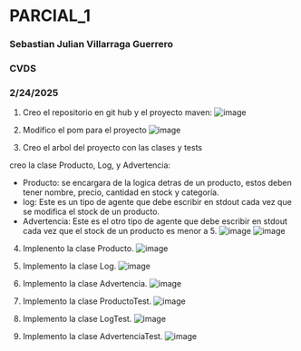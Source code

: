 # PARCIAL_1
### Sebastian Julian Villarraga Guerrero
### CVDS
### 2/24/2025

1. Creo el repositorio en git hub y el proyecto maven:
![image](https://github.com/user-attachments/assets/d660c3dd-4d63-456d-b001-3656c0d952be)

2. Modifico el pom para el proyecto
![image](https://github.com/user-attachments/assets/3b031735-bc50-4c52-b762-ea3773be6cd1)

3. Creo el arbol del proyecto con las clases y tests

creo la clase Producto, Log, y Advertencia: 
- Producto: se encargara de la logica detras de un producto, estos deben tener nombre, precio, cantidad en stock y categoría.
- log: Este es un tipo de agente que debe escribir en stdout cada vez que se modifica el stock de un producto.
- Advertencia: Este es el otro tipo de agente que debe escribir en stdout cada vez que el stock de un producto es menor a 5. 
![image](https://github.com/user-attachments/assets/657ea5a7-fb15-4e6d-ab1d-dabe60ed947f)
![image](https://github.com/user-attachments/assets/1ef5a650-4bbe-4999-93d0-c4b6d44e6852)

4. Implenento la clase Producto.
   ![image](https://github.com/user-attachments/assets/6e85193d-5fc6-41cb-8188-768e025da83e)

5. Implemento la clase Log.
   ![image](https://github.com/user-attachments/assets/f9733bde-e0da-42c3-a18b-e826401be3e2)

6. Implemento la clase Advertencia.
   ![image](https://github.com/user-attachments/assets/801af24c-c861-41ed-ab41-2a2d8b5ff18f)

7. Implemento la clase ProductoTest.
   ![image](https://github.com/user-attachments/assets/68b52363-7291-45f8-b10d-7c88a5a2c55c)

9. Implemento la clase LogTest.
   ![image](https://github.com/user-attachments/assets/36d813ee-0cc2-496c-bbb5-cc9e879014d2)

11. Implemento la clase AdvertenciaTest.
    ![image](https://github.com/user-attachments/assets/842cfbfc-f21c-4f1a-bfe1-b4644b655d27)


